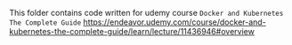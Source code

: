 This folder contains code written for udemy course `Docker and Kubernetes The Complete Guide` https://endeavor.udemy.com/course/docker-and-kubernetes-the-complete-guide/learn/lecture/11436946#overview
